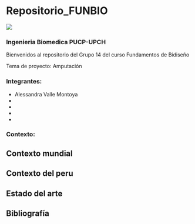 # Repositorio_FUNBIO
<img src="Imágenes/imagen1.jpg"/>

### Ingenieria Biomedica PUCP-UPCH
Bienvenidos al repositorio del Grupo 14 del curso Fundamentos de Bidiseño

Tema de proyecto: Amputación

### Integrantes:
- Alessandra Valle Montoya
-
-
-
- 
### Contexto:
##  Contexto mundial 
##  Contexto del peru
## Estado del arte
## Bibliografía
